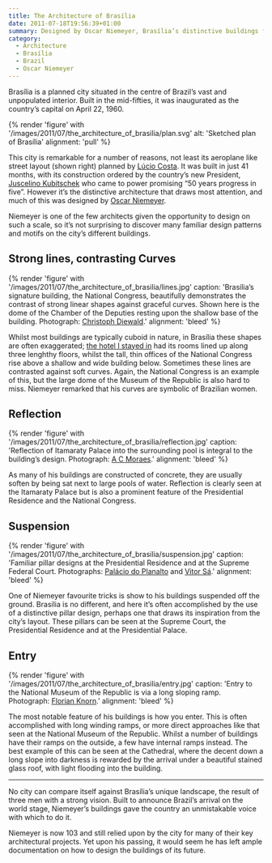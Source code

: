 ```yaml
---
title: The Architecture of Brasília
date: 2011-07-18T19:56:39+01:00
summary: Designed by Oscar Niemeyer, Brasília’s distinctive buildings feature a number of recuring design patterns and motifs.
category:
  - Architecture
  - Brasília
  - Brazil
  - Oscar Niemeyer
---
```

Brasília is a planned city situated in the centre of Brazil’s vast and unpopulated interior. Built in the mid-fifties, it was inaugurated as the country’s capital on April 22, 1960.

{% render 'figure' with '/images/2011/07/the_architecture_of_brasilia/plan.svg'
  alt: 'Sketched plan of Brasília'
  alignment: 'pull'
%}

This city is remarkable for a number of reasons, not least its aeroplane like street layout (shown right) planned by [Lúcio Costa][1]. It was built in just 41 months, with its construction ordered by the country’s new President, [Juscelino Kubitschek][2] who came to power promising “50 years progress in five”. However it’s the distinctive architecture that draws most attention, and much of this was designed by [Oscar Niemeyer][3].

Niemeyer is one of the few architects given the opportunity to design on such a scale, so it’s not surprising to discover many familiar design patterns and motifs on the city’s different buildings.

## Strong lines, contrasting Curves

{% render 'figure' with '/images/2011/07/the_architecture_of_brasilia/lines.jpg'
  caption: 'Brasília’s signature building, the National Congress, beautifully demonstrates the contrast of strong linear shapes against graceful curves. Shown here is the dome of the Chamber of the Deputies resting upon the shallow base of the building. Photograph: [Christoph Diewald](https://www.flickr.com/photos/chris_diewald/2656782975/).'
  alignment: 'bleed'
%}

Whilst most buildings are typically cuboid in nature, in Brasília these shapes are often exaggerated; [the hotel I stayed in][4] had its rooms lined up along three lenghthy floors, whilst the tall, thin offices of the National Congress rise above a shallow and wide building below. Sometimes these lines are contrasted against soft curves. Again, the National Congress is an example of this, but the large dome of the Museum of the Republic is also hard to miss. Niemeyer remarked that his curves are symbolic of Brazilian women.

## Reflection

{% render 'figure' with '/images/2011/07/the_architecture_of_brasilia/reflection.jpg'
  caption: 'Reflection of Itamaraty Palace into the surrounding pool is integral to the building’s design. Photograph: [A C Moraes](https://www.flickr.com/photos/acmoraes/2488214984/).'
  alignment: 'bleed'
%}

As many of his buildings are constructed of concrete, they are usually soften by being sat next to large pools of water. Reflection is clearly seen at the Itamaraty Palace but is also a prominent feature of the Presidential Residence and the National Congress.

## Suspension

{% render 'figure' with '/images/2011/07/the_architecture_of_brasilia/suspension.jpg'
  caption: 'Familiar pillar designs at the Presidential Residence and at the Supreme Federal Court. Photographs: [Palácio do Planalto](http://info.planalto.gov.br/exec/inf_fotografiagrande.cfm?foto=05042006P00028) and [Vitor Sá](https://www.flickr.com/photos/19967853@N00/18391299/).'
  alignment: 'bleed'
%}

One of Niemeyer favourite tricks is show to his buildings suspended off the ground. Brasília is no different, and here it’s often accomplished by the use of a distinctive pillar design, perhaps one that draws its inspiration from the city’s layout. These pillars can be seen at the Supreme Court, the Presidential Residence and at the Presidential Palace.

## Entry

{% render 'figure' with '/images/2011/07/the_architecture_of_brasilia/entry.jpg'
  caption: 'Entry to the National Museum of the Republic is via a long sloping ramp. Photograph: [Florian Knorn](https://www.flickr.com/photos/el_floz/1424610618/).'
  alignment: 'bleed'
%}

The most notable feature of his buildings is how you enter. This is often accomplished with long winding ramps, or more direct approaches like that seen at the National Museum of the Republic. Whilst a number of buildings have their ramps on the outside, a few have internal ramps instead. The best example of this can be seen at the Cathedral, where the decent down a long slope into darkness is rewarded by the arrival under a beautiful stained glass roof, with light flooding into the building.

***

No city can compare itself against Brasília’s unique landscape, the result of three men with a strong vision. Built to announce Brazil’s arrival on the world stage, Niemeyer’s buildings gave the country an unmistakable voice with which to do it.

Niemeyer is now 103 and still relied upon by the city for many of their key architectural projects. Yet upon his passing, it would seem he has left ample documentation on how to design the buildings of its future.

[1]: https://en.wikipedia.org/wiki/Lucio_Costa
[2]: https://en.wikipedia.org/wiki/Juscelino_Kubitschek
[3]: https://en.wikipedia.org/wiki/Oscar_Niemeyer
[4]: /2011/03/brasilia_palace_hotel
